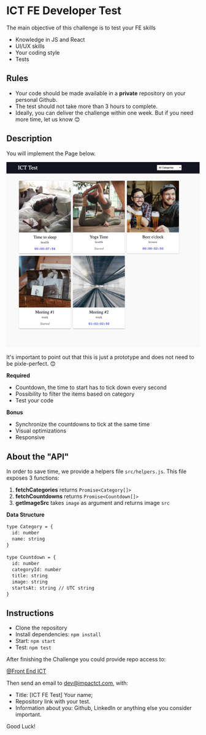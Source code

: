 # ICT FE Developer Test

The main objective of this challenge is to test your FE skills

* Knowledge in JS and React
* UI/UX skills
* Your coding style
* Tests


## Rules
* Your code should be made available in a **private** repository on your personal Github.
* The test should not take more than 3 hours to complete. 
* Ideally, you can deliver the challenge within one week. But if you need more time, let us know 😊


## Description
You will implement the Page below. 

<img src="src/assets/screen_a.png" width="800" />

It's important to point out that this is just a prototype and does not need to be pixle-perfect. 😊

**Required**
* Countdown, the time to start has to tick down every second
* Possibility to filter the items based on category
* Test your code

**Bonus**
* Synchronize the countdowns to tick at the same time
* Visual optimizations
* Responsive


## About the "API"
In order to save time, we provide a helpers file `src/helpers.js`. This file exposes 3 functions:

1. **fetchCategories** returns `Promise<Category[]>`
2. **fetchCountdowns** returns `Promise<Countdown[]>`
3. **getImageSrc** takes `image` as argument and returns image `src`

**Data Structure**

```
type Category = {
  id: number
  name: string
}

type Countdown = {
  id: number
  categoryId: number
  title: string 
  image: string
  startsAt: string // UTC string 
}
```

## Instructions

* Clone the repository
* Install dependencies: `npm install`
* Start: `npm start`
* Test: `npm test`

After finishing the Challenge you could provide repo access to:

[@Front End ICT](https://github.com/orgs/ICT-Scandinavia/teams/front-end-ict)

Then send an email to [dev@impactct.com](dev@impactct.com), with:

* Title: [ICT FE Test] Your name;
* Repository link with your test.
* Information about you: Github, LinkedIn or anything else you consider important.

Good Luck!
